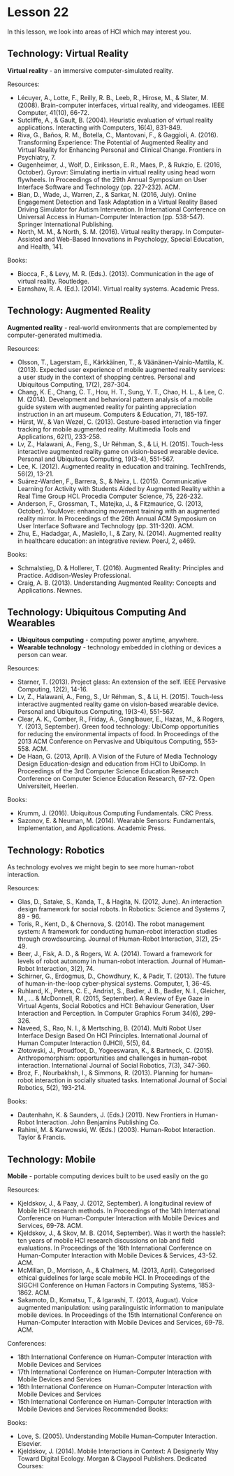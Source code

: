 # Lesson 22

In this lesson, we look into areas of HCI which may interest you.

## Technology: Virtual Reality

**Virtual reality** - an immersive computer-simulated reality.

Resources:

- Lécuyer, A., Lotte, F., Reilly, R. B., Leeb, R., Hirose, M., & Slater, M. (2008). Brain-computer interfaces, virtual reality, and videogames. IEEE Computer, 41(10), 66-72.
- Sutcliffe, A., & Gault, B. (2004). Heuristic evaluation of virtual reality applications. Interacting with Computers, 16(4), 831-849.
- Riva, G., Baños, R. M., Botella, C., Mantovani, F., & Gaggioli, A. (2016). Transforming Experience: The Potential of Augmented Reality and Virtual Reality for Enhancing Personal and Clinical Change. Frontiers in Psychiatry, 7.
- Gugenheimer, J., Wolf, D., Eiriksson, E. R., Maes, P., & Rukzio, E. (2016, October). Gyrovr: Simulating inertia in virtual reality using head worn flywheels. In Proceedings of the 29th Annual Symposium on User Interface Software and Technology (pp. 227-232). ACM.
- Bian, D., Wade, J., Warren, Z., & Sarkar, N. (2016, July). Online Engagement Detection and Task Adaptation in a Virtual Reality Based Driving Simulator for Autism Intervention. In International Conference on Universal Access in Human-Computer Interaction (pp. 538-547). Springer International Publishing.
- North, M. M., & North, S. M. (2016). Virtual reality therapy. In Computer-Assisted and Web-Based Innovations in Psychology, Special Education, and Health, 141.

Books:

- Biocca, F., & Levy, M. R. (Eds.). (2013). Communication in the age of virtual reality. Routledge.
- Earnshaw, R. A. (Ed.). (2014). Virtual reality systems. Academic Press.

## Technology: Augmented Reality

**Augmented reality** - real-world environments that are complemented by computer-generated multimedia.

Resources:

- Olsson, T., Lagerstam, E., Kärkkäinen, T., & Väänänen-Vainio-Mattila, K. (2013). Expected user experience of mobile augmented reality services: a user study in the context of shopping centres. Personal and Ubiquitous Computing, 17(2), 287-304.
- Chang, K. E., Chang, C. T., Hou, H. T., Sung, Y. T., Chao, H. L., & Lee, C. M. (2014). Development and behavioral pattern analysis of a mobile guide system with augmented reality for painting appreciation instruction in an art museum. Computers & Education, 71, 185-197.
- Hürst, W., & Van Wezel, C. (2013). Gesture-based interaction via finger tracking for mobile augmented reality. Multimedia Tools and Applications, 62(1), 233-258.
- Lv, Z., Halawani, A., Feng, S., Ur Réhman, S., & Li, H. (2015). Touch-less interactive augmented reality game on vision-based wearable device. Personal and Ubiquitous Computing, 19(3-4), 551-567.
- Lee, K. (2012). Augmented reality in education and training. TechTrends, 56(2), 13-21.
- Suárez-Warden, F., Barrera, S., & Neira, L. (2015). Communicative Learning for Activity with Students Aided by Augmented Reality within a Real Time Group HCI. Procedia Computer Science, 75, 226-232.
- Anderson, F., Grossman, T., Matejka, J., & Fitzmaurice, G. (2013, October). YouMove: enhancing movement training with an augmented reality mirror. In Proceedings of the 26th Annual ACM Symposium on User Interface Software and Technology (pp. 311-320). ACM.
- Zhu, E., Hadadgar, A., Masiello, I., & Zary, N. (2014). Augmented reality in healthcare education: an integrative review. PeerJ, 2, e469.

Books:

- Schmalstieg, D. & Hollerer, T. (2016). Augmented Reality: Principles and Practice. Addison-Wesley Professional.
- Craig, A. B. (2013). Understanding Augmented Reality: Concepts and Applications. Newnes.

## Technology: Ubiquitous Computing And Wearables

- **Ubiquitous computing** - computing power anytime, anywhere.
- **Wearable technology** - technology embedded in clothing or devices a person can wear.

Resources:

- Starner, T. (2013). Project glass: An extension of the self. IEEE Pervasive Computing, 12(2), 14-16.
- Lv, Z., Halawani, A., Feng, S., Ur Réhman, S., & Li, H. (2015). Touch-less interactive augmented reality game on vision-based wearable device. Personal and Ubiquitous Computing, 19(3-4), 551-567.
- Clear, A. K., Comber, R., Friday, A., Ganglbauer, E., Hazas, M., & Rogers, Y. (2013, September). Green food technology: UbiComp opportunities for reducing the environmental impacts of food. In Proceedings of the 2013 ACM Conference on Pervasive and Ubiquitous Computing, 553-558. ACM.
- De Haan, G. (2013, April). A Vision of the Future of Media Technology Design Education-design and education from HCI to UbiComp. In Proceedings of the 3rd Computer Science Education Research Conference on Computer Science Education Research, 67-72. Open Universiteit, Heerlen.

Books:

- Krumm, J. (2016). Ubiquitous Computing Fundamentals. CRC Press.
- Sazonov, E. & Neuman, M. (2014). Wearable Sensors: Fundamentals, Implementation, and Applications. Academic Press.

## Technology: Robotics

As technology evolves we might begin to see more human-robot interaction.

Resources:

- Glas, D., Satake, S., Kanda, T., & Hagita, N. (2012, June). An interaction design framework for social robots. In Robotics: Science and Systems 7, 89 - 96.
- Toris, R., Kent, D., & Chernova, S. (2014). The robot management system: A framework for conducting human-robot interaction studies through crowdsourcing. Journal of Human-Robot Interaction, 3(2), 25-49.
- Beer, J., Fisk, A. D., & Rogers, W. A. (2014). Toward a framework for levels of robot autonomy in human-robot interaction. Journal of Human-Robot Interaction, 3(2), 74.
- Schirner, G., Erdogmus, D., Chowdhury, K., & Padir, T. (2013). The future of human-in-the-loop cyber-physical systems. Computer, 1, 36-45.
- Ruhland, K., Peters, C. E., Andrist, S., Badler, J. B., Badler, N. I., Gleicher, M., ... & McDonnell, R. (2015, September). A Review of Eye Gaze in Virtual Agents, Social Robotics and HCI: Behaviour Generation, User Interaction and Perception. In Computer Graphics Forum 34(6), 299-326.
- Naveed, S., Rao, N. I., & Mertsching, B. (2014). Multi Robot User Interface Design Based On HCI Principles. International Journal of Human Computer Interaction (IJHCI), 5(5), 64.
- Złotowski, J., Proudfoot, D., Yogeeswaran, K., & Bartneck, C. (2015). Anthropomorphism: opportunities and challenges in human–robot interaction. International Journal of Social Robotics, 7(3), 347-360.
- Broz, F., Nourbakhsh, I., & Simmons, R. (2013). Planning for human–robot interaction in socially situated tasks. International Journal of Social Robotics, 5(2), 193-214.

Books:

- Dautenhahn, K. & Saunders, J. (Eds.) (2011). New Frontiers in Human-Robot Interaction. John Benjamins Publishing Co.
- Rahimi, M. & Karwowski, W. (Eds.) (2003). Human-Robot Interaction. Taylor & Francis.

## Technology: Mobile

**Mobile** - portable computing devices built to be used easily on the go

Resources:

- Kjeldskov, J., & Paay, J. (2012, September). A longitudinal review of Mobile HCI research methods. In Proceedings of the 14th International Conference on Human-Computer Interaction with Mobile Devices and Services, 69-78. ACM.
- Kjeldskov, J., & Skov, M. B. (2014, September). Was it worth the hassle?: ten years of mobile HCI research discussions on lab and field evaluations. In Proceedings of the 16th International Conference on Human-Computer Interaction with Mobile Devices & Services, 43-52. ACM.
- McMillan, D., Morrison, A., & Chalmers, M. (2013, April). Categorised ethical guidelines for large scale mobile HCI. In Proceedings of the SIGCHI Conference on Human Factors in Computing Systems, 1853-1862. ACM.
- Sakamoto, D., Komatsu, T., & Igarashi, T. (2013, August). Voice augmented manipulation: using paralinguistic information to manipulate mobile devices. In Proceedings of the 15th International Conference on Human-Computer Interaction with Mobile Devices and Services, 69-78. ACM.

Conferences:

- 18th International Conference on Human-Computer Interaction with Mobile Devices and Services
- 17th International Conference on Human-Computer Interaction with Mobile Devices and Services
- 16th International Conference on Human-Computer Interaction with Mobile Devices and Services
- 15th International Conference on Human-Computer Interaction with Mobile Devices and Services
  Recommended Books:

Books:

- Love, S. (2005). Understanding Mobile Human-Computer Interaction. Elsevier.
- Kjeldskov, J. (2014). Mobile Interactions in Context: A Designerly Way Toward Digital Ecology. Morgan & Claypool Publishers.
  Dedicated Courses:
